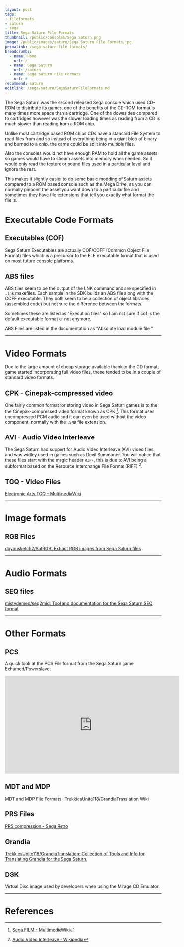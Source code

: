 ```yaml
---
layout: post
tags:
- fileformats
- saturn
- sega
title: Sega Saturn File Formats
thumbnail: /public/consoles/Sega Saturn.png
image: /public/images/saturn/Sega Saturn File Formats.jpg
permalink: /sega-saturn-file-formats/
breadcrumbs:
  - name: Home
    url: /
  - name: Sega Saturn
    url: /saturn
  - name: Sega Saturn File Formats
    url: #
recommend: saturn
editlink: /sega/saturn/SegaSaturnFileFormats.md
---
```


The Sega Saturn was the second released Sega console which used CD-ROM to distribute its games, one of the benefits of the CD-ROM format is many times more space than a cartridge. One of the downsides compared to cartridges however was the slower loading times as reading from a CD is much slower than reading from a ROM chip.

Unlike most cartridge based ROM chips CDs have a standard File System to read files from and so instead of everything being in a giant blob of binary and burned to a chip, the game could be split into multiple files.

Also the consoles would not have enough RAM to hold all the game assets so games would have to stream assets into memory when needed. So it would only read the texture or sound files used in a particular level and ignore the rest.

This makes it slightly easier to do some basic modding of Saturn assets compared to a ROM based console such as the Mega Drive, as you can normally pinpoint the asset you want down to a particular file and sometimes they have file extensions that tell you exactly what format the file is.

# Executable Code Formats

## Executables (COF)
Sega Saturn Executables are actually COF/COFF (Common Object File Format) files which is a precursor to the ELF executable format that is used on most future console platforms.

## ABS files
ABS files seem to be the output of the LNK command and are specified in `.lnk` makefiles. Each sample in the SDK builds an ABS file along with the COFF executable. They both seem to be a collection of object libraries (assembled code) but not sure the difference between the formats.

Sometimes these are listed as "Execution files" so I am not sure if cof is the default executable format or not anymore.

ABS Files are listed in the documentation as "Absolute load module file "

---
# Video Formats
Due to the large amount of cheap storage available thank to the CD format, game started incorporating full video files, these tended to be in a couple of standard video formats. 

## CPK - Cinepak-compressed video
One fairly common format for storing video in Sega Saturn games is to the the Cinepak-compressed video format known as CPK [^2]. This format uses uncompressed PCM audio and it can even be used without the video component, normally with the `.SND` file extension.


## AVI - Audio Video Interleave
The Sega Saturn had support for Audio Video Interleave (AVI) video files and was widley used in games such as Devil Summoner. You will notice that these files start with the magic header `RIFF`, this is due to AVI being a subformat based on the Resource Interchange File Format (RIFF) [^1].


## TGQ - Video Files
[Electronic Arts TGQ - MultimediaWiki](https://wiki.multimedia.cx/index.php/Electronic_Arts_TGQ) 

---
# Image formats

## RGB Files
[doyousketch2/SatRGB: Extract RGB images from Sega Saturn files](https://github.com/doyousketch2/SatRGB)

---
# Audio Formats

## SEQ files
[mistydemeo/seq2mid: Tool and documentation for the Sega Saturn SEQ format](https://github.com/mistydemeo/seq2mid)

---
# Other Formats

## PCS
A quick look at the PCS File format from the Sega Saturn game Exhumed/Powerslave:
<iframe width="560" height="315" src="https://www.youtube.com/embed/VmQ64ZVRdn0" frameborder="0" allow="accelerometer; autoplay; encrypted-media; gyroscope; picture-in-picture" allowfullscreen></iframe>

## MDT and MDP
[MDT and MDP File Formats · TrekkiesUnite118/GrandiaTranslation Wiki](https://github.com/TrekkiesUnite118/GrandiaTranslation/wiki/MDT-and-MDP-File-Formats)

## PRS Files
[PRS compression - Sega Retro](https://segaretro.org/PRS_compression)

## Grandia
[TrekkiesUnite118/GrandiaTranslation: Collection of Tools and Info for Translating Grandia for the Sega Saturn.](https://github.com/TrekkiesUnite118/GrandiaTranslation)

## DSK
Virtual Disc image used by developers when using the Mirage CD Emulator.

---
# References
[^1]: [Audio Video Interleave - Wikipedia](https://en.wikipedia.org/wiki/Audio_Video_Interleave)
[^2]: [Sega FILM - MultimediaWiki](https://wiki.multimedia.cx/index.php/Sega_FILM#Sega_Saturn_CPK_File_Format)
